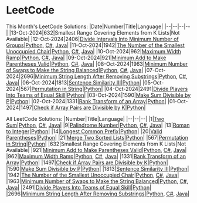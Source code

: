 # LeetCode
This Month's LeetCode Solutions:
|Date|Number|Title|Language|
|--|--|--|--|
|13-Oct-2024|632|Smallest Range Covering Elements from K Lists|Not Available|
|12-Oct-2024|2406|[Divide Intervals Into Minimum Number of Groups](/Solutions/2406/)|[Python](/Solutions/2406/2406.py), [C#](/Solutions/2406/2406.cs), [Java](/Solutions/2406/2406.java)|
|11-Oct-2024|1942|[The Number of the Smallest Unoccupied Chair](/Solutions/1942)|[Python](/Solutions/1942/1942.py), [C#](/Solutions/1942/1942.cs), [Java](/Solutions/1942/1942.java)|
|10-Oct-2024|962|[Maximum Width Ramp](/Solutions/962)|[Python](/Solutions/962/962.py), [C#](/Solutions/962/962.cs), [Java](/Solutions/962/962.java)|
|09-Oct-2024|921|[Minimum Add to Make Parentheses Valid](/Solutions/921)|[Python](/Solutions/921/921.py), [C#](/Solutions/921/921.cs), [Java](/Solutions/921/921.java)|
|08-Oct-2024|1963|[Minimum Number of Swaps to Make the String Balanced](/Solutions/1963)|[Python](/Solutions/1963/1963.py), [C#](/Solutions/1963/1963.cs), [Java](/Solutions/1963/1963.java)|
|07-Oct-2024|2696|[Minimum String Length After Removing Substrings](/Solutions/2696)|[Python](/Solutions/2696/2696.py), [C#](/Solutions/2696/2696.cs), [Java](/Solutions/2696/2696.java)|
|06-Oct-2024|1813|[Sentence Similarity III](/Solutions/1813)|[Python](/Solutions/1813/1813.py)|
|05-Oct-2024|567|[Permutation in String](/Solutions/567)|[Python](/Solutions/567/567.py)|
|04-Oct-2024|2491|[Divide Players Into Teams of Equal Skill](/Solutions/2491)|[Python](/Solutions/2491/2491.py)|
|03-Oct-2024|1590|[Make Sum Divisible by P](/Solutions/1590)|[Python](/Solutions/1590/1590.py)|
|02-Oct-2024|1331|[Rank Transform of an Array](/Solutions/1331)|[Python](/Solutions/1331/1331.py)|
|01-Oct-2024|1497|[Check if Array Pairs are Divisible by K](/Solutions/1497)|[Python](/Solutions/1497/1497.py)|

All LeetCode Solutions:
|Number|Title|Language|
|--|--|--|
|1|[Two Sum](/Solutions/1)|[Python](/Solutions/1/1.py), [C#](/Solutions/1/1.cs), [Java](/Solutions/1/1.java)|
|9|[Palindrome Number](/Solutions/9)|[Python](/Solutions/9/9.py), [C#](/Solutions/9/9.cs), [Java](/Solutions/9/9.java)|
|13|[Roman to Integer](/Solutions/13)|[Python](/Solutions/13/13.py)|
|14|[Longest Common Prefix](/Solutions/14)|[Python](/Solutions/14/14.py)|
|20|[Valid Parentheses](/Solutions/20)|[Python](/Solutions/20/20.py)|
|21|[Merge Two Sorted Lists](/Solutions/21)|[Python](/Solutions/21/21.py)|
|567|[Permutation in String](/Solutions/567)|[Python](/Solutions/567/567.py)|
|632|Smallest Range Covering Elements from K Lists|Not Available|
|921|[Minimum Add to Make Parentheses Valid](/Solutions/921)|[Python](/Solutions/921/921.py), [C#](/Solutions/921/921.cs), [Java](/Solutions/921/921.java)|
|962|[Maximum Width Ramp](/Solutions/962)|[Python](/Solutions/962/962.py), [C#](/Solutions/962/962.cs), [Java](/Solutions/962/962.java)|
|1331|[Rank Transform of an Array](/Solutions/1331)|[Python](/Solutions/1331/1331.py)|
|1497|[Check if Array Pairs are Divisible by K](/Solutions/1497)|[Python](/Solutions/1497/1497.py)|
|1590|[Make Sum Divisible by P](/Solutions/1590)|[Python](/Solutions/1590/1590.py)|
|1813|[Sentence Similarity III](/Solutions/1813)|[Python](/Solutions/1813/1813.py)|
|1942|[The Number of the Smallest Unoccupied Chair](/Solutions/1942)|[Python](/Solutions/1942/1942.py), [C#](/Solutions/1942/1942.cs), [Java](/Solutions/1942/1942.java)|
|1963|[Minimum Number of Swaps to Make the String Balanced](/Solutions/1963)|[Python](/Solutions/1963/1963.py), [C#](/Solutions/1963/1963.cs), [Java](/Solutions/1963/1963.java)|
|2491|[Divide Players Into Teams of Equal Skill](/Solutions/2491)|[Python](/Solutions/2491/2491.py)|
|2696|[Minimum String Length After Removing Substrings](/Solutions/2696)|[Python](/Solutions/2696/2696.py), [C#](/Solutions/2696/2696.cs), [Java](/Solutions/2696/2696.java)|
